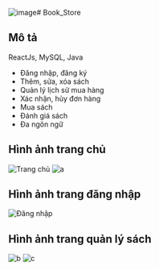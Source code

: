 ![image](https://github.com/TrucThanh12/Book_Store/assets/85022379/85347b29-5e1a-4208-accc-789154d1d65d)# Book_Store
## Mô tả
ReactJs, MySQL, Java
- Đăng nhập, đăng ký
- Thêm, sửa, xóa sách
- Quản lý lịch sử mua hàng
- Xác nhận, hủy đơn hàng
- Mua sách
- Đánh giá sách
- Đa ngôn ngữ
  
## Hình ảnh trang chủ
![Trang chủ](https://i.imgur.com/bkogARE.png)
![a](https://i.imgur.com/ZQ7sGYl.png)

## Hình ảnh trang đăng nhập
![Đăng nhập](https://i.imgur.com/aB52FJM.png)

## Hình ảnh trang quản lý sách
![b](https://i.imgur.com/uUSXGxL.png)
![c](https://i.imgur.com/Ztb2ujS.jpg)


